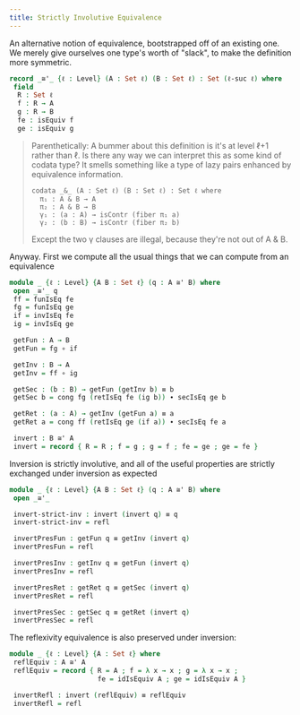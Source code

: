 ```yaml
---
title: Strictly Involutive Equivalence
---
```


<!--
```agda
{-# OPTIONS --cubical --rewriting #-}

open import Agda.Primitive
open import Agda.Builtin.Cubical.Equiv  renaming (_≃_ to _≅_ ; pathToEquiv to p2e)
open import Agda.Builtin.Equality using () renaming (_≡_ to _≡p_)
open import Agda.Builtin.Equality.Rewrite
open import Cubical.Data.Equality.Conversion using (pathToEq ; eqToPath)
open import Cubical.Data.Sigma
open import Cubical.Data.Empty renaming (rec to aborti)
open import Cubical.Foundations.Equiv
open import Cubical.Foundations.Isomorphism
open import Cubical.Foundations.Univalence
open import Cubical.Foundations.Prelude
open import Cubical.Functions.Embedding
open import Cubical.Relation.Nullary
open import Interval.Axioms
open import Interval.Discreteness
import Interval.Gel
import Interval.Functoriality
open import Function.Base

module StrictEquiv where

infix 4 _≅'_
```
-->

An alternative notion of equivalence, bootstrapped off of an existing one.
We merely give ourselves one type's worth of "slack", to make the definition
more symmetric.

```agda
record _≅'_ {ℓ : Level} (A : Set ℓ) (B : Set ℓ) : Set (ℓ-suc ℓ) where
 field
  R : Set ℓ
  f : R → A
  g : R → B
  fe : isEquiv f
  ge : isEquiv g
```

<blockquote>
Parenthetically: A bummer about this definition is it's at level ℓ+1 rather than ℓ. Is
there any way we can interpret this as some kind of codata type? It
smells something like a type of lazy pairs enhanced by equivalence
information.

    codata _&_ (A : Set ℓ) (B : Set ℓ) : Set ℓ where
      π₁ : A & B → A
      π₂ : A & B → B
      γ₁ : (a : A) → isContr (fiber π₁ a)
      γ₂ : (b : B) → isContr (fiber π₂ b)

Except the two γ clauses are illegal,
because they're not out of A & B.
</blockquote>

 Anyway.
 First we compute all the usual things that we can compute from an equivalence
```agda
module _ {ℓ : Level} {A B : Set ℓ} (q : A ≅' B) where
 open _≅'_ q
 ff = funIsEq fe
 fg = funIsEq ge
 if = invIsEq fe
 ig = invIsEq ge

 getFun : A → B
 getFun = fg ∘ if

 getInv : B → A
 getInv = ff ∘ ig

 getSec : (b : B) → getFun (getInv b) ≡ b
 getSec b = cong fg (retIsEq fe (ig b)) ∙ secIsEq ge b

 getRet : (a : A) → getInv (getFun a) ≡ a
 getRet a = cong ff (retIsEq ge (if a)) ∙ secIsEq fe a

 invert : B ≅' A
 invert = record { R = R ; f = g ; g = f ; fe = ge ; ge = fe }

```
 Inversion is strictly involutive, and all of the useful properties
 are strictly exchanged under inversion as expected
```agda
module _ {ℓ : Level} {A B : Set ℓ} (q : A ≅' B) where
 open _≅'_

 invert-strict-inv : invert (invert q) ≡ q
 invert-strict-inv = refl

 invertPresFun : getFun q ≡ getInv (invert q)
 invertPresFun = refl

 invertPresInv : getInv q ≡ getFun (invert q)
 invertPresInv = refl

 invertPresRet : getRet q ≡ getSec (invert q)
 invertPresRet = refl

 invertPresSec : getSec q ≡ getRet (invert q)
 invertPresSec = refl
```

 The reflexivity equivalence is also preserved under inversion:

```agda
module _ {ℓ : Level} {A : Set ℓ} where
 reflEquiv : A ≅' A
 reflEquiv = record { R = A ; f = λ x → x ; g = λ x → x ;
                      fe = idIsEquiv A ; ge = idIsEquiv A }

 invertRefl : invert (reflEquiv) ≡ reflEquiv
 invertRefl = refl
```

